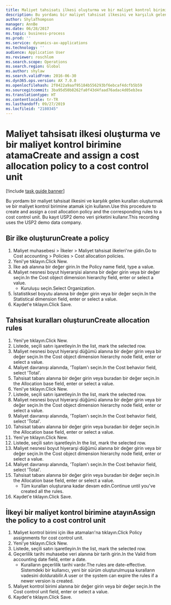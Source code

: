 ```yaml
---
title: Maliyet tahsisatı ilkesi oluşturma ve bir maliyet kontrol birimine atama
description: Bu yordamı bir maliyet tahsisat ilkesini ve karşılık gelen kuralları oluşturmak ve bir maliyet kontrol birimine atamak için kullanın.
author: ShylaThompson
manager: AnnBe
ms.date: 06/28/2017
ms.topic: business-process
ms.prod: ''
ms.service: dynamics-ax-applications
ms.technology: ''
audience: Application User
ms.reviewer: roschlom
ms.search.scope: Operations
ms.search.region: Global
ms.author: shylaw
ms.search.validFrom: 2016-06-30
ms.dyn365.ops.version: AX 7.0.0
ms.openlocfilehash: 2f0422a9aaf95184b556293bf6ebcaf4dcfb5b59
ms.sourcegitcommit: 3ba95d50b8262fa0f43d4faad76adac4d05eb3ea
ms.translationtype: HT
ms.contentlocale: tr-TR
ms.lasthandoff: 09/27/2019
ms.locfileid: "2180345"
---
```

# <a name="create-and-assign-a-cost-allocation-policy-to-a-cost-control-unit"></a><span data-ttu-id="ae2c1-103">Maliyet tahsisatı ilkesi oluşturma ve bir maliyet kontrol birimine atama</span><span class="sxs-lookup"><span data-stu-id="ae2c1-103">Create and assign a cost allocation policy to a cost control unit</span></span>

[!include [task guide banner](../../includes/task-guide-banner.md)]

<span data-ttu-id="ae2c1-104">Bu yordamı bir maliyet tahsisat ilkesini ve karşılık gelen kuralları oluşturmak ve bir maliyet kontrol birimine atamak için kullanın.</span><span class="sxs-lookup"><span data-stu-id="ae2c1-104">Use this procedure to create and assign a cost allocation policy and the corresponding rules to a cost control unit.</span></span> <span data-ttu-id="ae2c1-105">Bu kayıt USP2 demo veri şirketini kullanır.</span><span class="sxs-lookup"><span data-stu-id="ae2c1-105">This recording uses the USP2 demo data company.</span></span>


## <a name="create-a-policy"></a><span data-ttu-id="ae2c1-106">Bir ilke oluşturun</span><span class="sxs-lookup"><span data-stu-id="ae2c1-106">Create a policy</span></span>
1. <span data-ttu-id="ae2c1-107">Maliyet muhasebesi > İlkeler > Maliyet tahsisat ilkeleri'ne gidin.</span><span class="sxs-lookup"><span data-stu-id="ae2c1-107">Go to Cost accounting > Policies > Cost allocation policies.</span></span>
2. <span data-ttu-id="ae2c1-108">Yeni'ye tıklayın.</span><span class="sxs-lookup"><span data-stu-id="ae2c1-108">Click New.</span></span>
3. <span data-ttu-id="ae2c1-109">İlke adı alanına bir değer girin.</span><span class="sxs-lookup"><span data-stu-id="ae2c1-109">In the Policy name field, type a value.</span></span>
4. <span data-ttu-id="ae2c1-110">Maliyet nesnesi boyut hiyerarşisi alanına bir değer girin veya bir değer seçin.</span><span class="sxs-lookup"><span data-stu-id="ae2c1-110">In the Cost object dimension hierarchy field, enter or select a value.</span></span>
    * <span data-ttu-id="ae2c1-111">Kuruluşu seçin.</span><span class="sxs-lookup"><span data-stu-id="ae2c1-111">Select Organization.</span></span>  
5. <span data-ttu-id="ae2c1-112">İstatistiksel boyutu alanına bir değer girin veya bir değer seçin.</span><span class="sxs-lookup"><span data-stu-id="ae2c1-112">In the Statistical dimension field, enter or select a value.</span></span>
6. <span data-ttu-id="ae2c1-113">Kaydet'e tıklayın.</span><span class="sxs-lookup"><span data-stu-id="ae2c1-113">Click Save.</span></span>

## <a name="create-allocation-rules"></a><span data-ttu-id="ae2c1-114">Tahsisat kuralları oluşturun</span><span class="sxs-lookup"><span data-stu-id="ae2c1-114">Create allocation rules</span></span>
1. <span data-ttu-id="ae2c1-115">Yeni'ye tıklayın.</span><span class="sxs-lookup"><span data-stu-id="ae2c1-115">Click New.</span></span>
2. <span data-ttu-id="ae2c1-116">Listede, seçili satırı işaretleyin.</span><span class="sxs-lookup"><span data-stu-id="ae2c1-116">In the list, mark the selected row.</span></span>
3. <span data-ttu-id="ae2c1-117">Maliyet nesnesi boyut hiyerarşi düğümü alanına bir değer girin veya bir değer seçin.</span><span class="sxs-lookup"><span data-stu-id="ae2c1-117">In the Cost object dimension hierarchy node field, enter or select a value.</span></span>
4. <span data-ttu-id="ae2c1-118">Maliyet davranışı alanında, 'Toplam'ı seçin.</span><span class="sxs-lookup"><span data-stu-id="ae2c1-118">In the Cost behavior field, select 'Total'.</span></span>
5. <span data-ttu-id="ae2c1-119">Tahsisat tabanı alanına bir değer girin veya buradan bir değer seçin.</span><span class="sxs-lookup"><span data-stu-id="ae2c1-119">In the Allocation base field, enter or select a value.</span></span>
6. <span data-ttu-id="ae2c1-120">Yeni'ye tıklayın.</span><span class="sxs-lookup"><span data-stu-id="ae2c1-120">Click New.</span></span>
7. <span data-ttu-id="ae2c1-121">Listede, seçili satırı işaretleyin.</span><span class="sxs-lookup"><span data-stu-id="ae2c1-121">In the list, mark the selected row.</span></span>
8. <span data-ttu-id="ae2c1-122">Maliyet nesnesi boyut hiyerarşi düğümü alanına bir değer girin veya bir değer seçin.</span><span class="sxs-lookup"><span data-stu-id="ae2c1-122">In the Cost object dimension hierarchy node field, enter or select a value.</span></span>
9. <span data-ttu-id="ae2c1-123">Maliyet davranışı alanında, 'Toplam'ı seçin.</span><span class="sxs-lookup"><span data-stu-id="ae2c1-123">In the Cost behavior field, select 'Total'.</span></span>
10. <span data-ttu-id="ae2c1-124">Tahsisat tabanı alanına bir değer girin veya buradan bir değer seçin.</span><span class="sxs-lookup"><span data-stu-id="ae2c1-124">In the Allocation base field, enter or select a value.</span></span>
11. <span data-ttu-id="ae2c1-125">Yeni'ye tıklayın.</span><span class="sxs-lookup"><span data-stu-id="ae2c1-125">Click New.</span></span>
12. <span data-ttu-id="ae2c1-126">Listede, seçili satırı işaretleyin.</span><span class="sxs-lookup"><span data-stu-id="ae2c1-126">In the list, mark the selected row.</span></span>
13. <span data-ttu-id="ae2c1-127">Maliyet nesnesi boyut hiyerarşi düğümü alanına bir değer girin veya bir değer seçin.</span><span class="sxs-lookup"><span data-stu-id="ae2c1-127">In the Cost object dimension hierarchy node field, enter or select a value.</span></span>
14. <span data-ttu-id="ae2c1-128">Maliyet davranışı alanında, 'Toplam'ı seçin.</span><span class="sxs-lookup"><span data-stu-id="ae2c1-128">In the Cost behavior field, select 'Total'.</span></span>
15. <span data-ttu-id="ae2c1-129">Tahsisat tabanı alanına bir değer girin veya buradan bir değer seçin.</span><span class="sxs-lookup"><span data-stu-id="ae2c1-129">In the Allocation base field, enter or select a value.</span></span>
    * <span data-ttu-id="ae2c1-130">Tüm kuralları oluşturana kadar devam edin.</span><span class="sxs-lookup"><span data-stu-id="ae2c1-130">Continue until you've created all the rules.</span></span>  
16. <span data-ttu-id="ae2c1-131">Kaydet'e tıklayın.</span><span class="sxs-lookup"><span data-stu-id="ae2c1-131">Click Save.</span></span>

## <a name="assign-the-policy-to-a-cost-control-unit"></a><span data-ttu-id="ae2c1-132">İlkeyi bir maliyet kontrol birimine atayın</span><span class="sxs-lookup"><span data-stu-id="ae2c1-132">Assign the policy to a cost control unit</span></span>
1. <span data-ttu-id="ae2c1-133">Maliyet kontrol birimi için ilke atamaları'na tıklayın.</span><span class="sxs-lookup"><span data-stu-id="ae2c1-133">Click Policy assignments for cost control unit.</span></span>
2. <span data-ttu-id="ae2c1-134">Yeni'ye tıklayın.</span><span class="sxs-lookup"><span data-stu-id="ae2c1-134">Click New.</span></span>
3. <span data-ttu-id="ae2c1-135">Listede, seçili satırı işaretleyin.</span><span class="sxs-lookup"><span data-stu-id="ae2c1-135">In the list, mark the selected row.</span></span>
4. <span data-ttu-id="ae2c1-136">Geçerlilik tarihi muhasebe veri alanına bir tarih girin.</span><span class="sxs-lookup"><span data-stu-id="ae2c1-136">In the Valid from accounting date field, enter a date.</span></span>
    * <span data-ttu-id="ae2c1-137">Kuralların geçerlilik tarihi vardır.</span><span class="sxs-lookup"><span data-stu-id="ae2c1-137">The rules are date-effective.</span></span> <span data-ttu-id="ae2c1-138">Sistemdeki bir kullanıcı, yeni bir sürüm oluşturulmuşsa kuralların vadesini doldurabilir.</span><span class="sxs-lookup"><span data-stu-id="ae2c1-138">A user or the system can expire the rules if a newer version is created.</span></span>  
5. <span data-ttu-id="ae2c1-139">Maliyet kontrol birimi alanına bir değer girin veya bir değer seçin.</span><span class="sxs-lookup"><span data-stu-id="ae2c1-139">In the Cost control unit field, enter or select a value.</span></span>
6. <span data-ttu-id="ae2c1-140">Kaydet'e tıklayın.</span><span class="sxs-lookup"><span data-stu-id="ae2c1-140">Click Save.</span></span>


